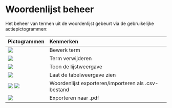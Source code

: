 # Woordenlijst beheer

Het beheer van termen uit de woordenlijst gebeurt via de gebruikelijke actiepictogrammen:

| Pictogrammen | Kenmerken |
| :--- | :--- |
| ![](../../.gitbook/assets/graphics244.png) | Bewerk term |
| ![](../../.gitbook/assets/graphics369.png) | Term verwijderen |
| ![](../../.gitbook/assets/graphics239.png) | Toon de lijstweergave |
| ![](../../.gitbook/assets/graphics241.png) | Laat de tabelweergave zien |
| ![](../../.gitbook/assets/graphics242.png) ![](../../.gitbook/assets/graphics364.png) | Woordenlijst exporteren/importeren als .csv-bestand |
| ![](../../.gitbook/assets/graphics243.png) | Exporteren naar .pdf |

